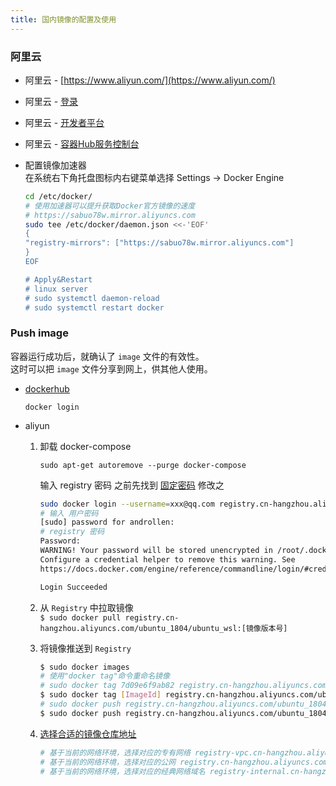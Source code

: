 ```yaml
---
title: 国内镜像的配置及使用  
---
```


### 阿里云

- 阿里云 - [https://www.aliyun.com/](https://www.aliyun.com/)
- 阿里云 - [登录](https://account.aliyun.com/)
- 阿里云 - [开发者平台](https://dev.aliyun.com/)
- 阿里云 - [容器Hub服务控制台](https://cr.console.aliyun.com/)
- 配置镜像加速器  
  在系统右下角托盘图标内右键菜单选择 Settings -> Docker Engine

  ```sh
  cd /etc/docker/
  # 使用加速器可以提升获取Docker官方镜像的速度
  # https://sabuo78w.mirror.aliyuncs.com
  sudo tee /etc/docker/daemon.json <<-'EOF'
  {
  "registry-mirrors": ["https://sabuo78w.mirror.aliyuncs.com"]
  }
  EOF  

  # Apply&Restart
  # linux server
  # sudo systemctl daemon-reload
  # sudo systemctl restart docker  
  ```

### Push image

容器运行成功后，就确认了 `image` 文件的有效性。  
这时可以把 `image` 文件分享到网上，供其他人使用。

- [dockerhub](https://hub.docker.com/)

  `docker login`

- aliyun
  
  1. 卸载 docker-compose

      `sudo apt-get autoremove --purge docker-compose`

      输入 registry 密码 之前先找到 [固定密码](https://cr.console.aliyun.com/cn-hangzhou/instances/credentials) 修改之

      ```sh
      sudo docker login --username=xxx@qq.com registry.cn-hangzhou.aliyuncs.com
      # 输入 用户密码
      [sudo] password for androllen:
      # registry 密码
      Password:
      WARNING! Your password will be stored unencrypted in /root/.docker/config.json.
      Configure a credential helper to remove this warning. See
      https://docs.docker.com/engine/reference/commandline/login/#credentials-store

      Login Succeeded
      ```

  1. 从 `Registry` 中拉取镜像  
      `$ sudo docker pull registry.cn-hangzhou.aliyuncs.com/ubuntu_1804/ubuntu_wsl:[镜像版本号]`

  1. 将镜像推送到 `Registry`  

      ```sh
      $ sudo docker images
      # 使用"docker tag"命令重命名镜像
      # sudo docker tag 7d09e6f9ab82 registry.cn-hangzhou.aliyuncs.com/ubuntu_1804/ubuntu_wsl:latest
      $ sudo docker tag [ImageId] registry.cn-hangzhou.aliyuncs.com/ubuntu_1804/ubuntu_wsl:[镜像版本号]
      # sudo docker push registry.cn-hangzhou.aliyuncs.com/ubuntu_1804/ubuntu_wsl:latest
      $ sudo docker push registry.cn-hangzhou.aliyuncs.com/ubuntu_1804/ubuntu_wsl:[镜像版本号]
      ```

  1. [选择合适的镜像仓库地址](https://cr.console.aliyun.com/repository/)  

      ```sh
      # 基于当前的网络环境，选择对应的专有网络 registry-vpc.cn-hangzhou.aliyuncs.com/ 推送至 Registry。  
      # 基于当前的网络环境，选择对应的公网 registry.cn-hangzhou.aliyuncs.com/ 推送至 Registry。  
      # 基于当前的网络环境，选择对应的经典网络域名 registry-internal.cn-hangzhou.aliyuncs.com/ 推送至 Registry。
      ```
